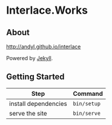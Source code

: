 # Interlace.Works 

## About 

http://andyl.github.io/interlace

Powered by [Jekyll](https://jekyllrb.com).

## Getting Started 

| Step                 | Command     |
|----------------------|-------------|
| install dependencies | `bin/setup` |
| serve the site       | `bin/serve` |

